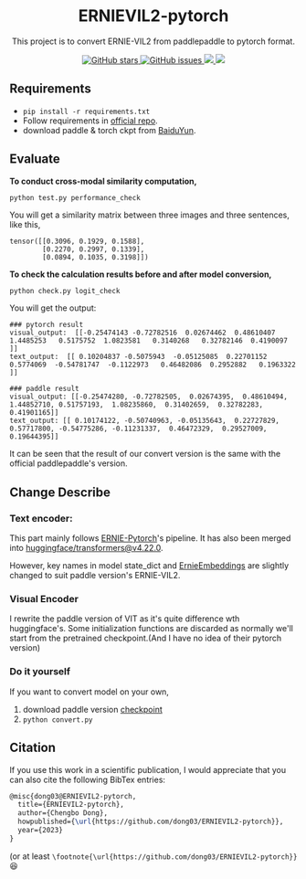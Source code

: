 <h1 align="center">ERNIEVIL2-pytorch</h1>

<p align="center">This project is to convert ERNIE-VIL2 from paddlepaddle to pytorch format.</p>

<p align="center">
  <a href="https://github.com/dong03/ERNIEVIL2-pytorch/stargazers">
    <img src="https://img.shields.io/github/stars/dong03/ERNIEVIL2-pytorch.svg?colorA=orange&colorB=orange&logo=github"
         alt="GitHub stars">
  </a>
  <a href="https://github.com/dong03/ERNIEVIL2-pytorch/issues">
        <img src="https://img.shields.io/github/issues/dong03/ERNIEVIL2-pytorch.svg"
             alt="GitHub issues">
  </a>
  <a href="https://github.com/dong03/ERNIEVIL2-pytorch/">
        <img src="https://img.shields.io/github/last-commit/dong03/ERNIEVIL2-pytorch.svg">
  </a>
   <a href="https://github.com/dong03/ERNIEVIL2-pytorch/blob/master/LICENSE">
        <img src="https://img.shields.io/github/license/dong03/ERNIEVIL2-pytorch.svg">
  </a>
  
</p>



## Requirements
- ```pip install -r requirements.txt```
- Follow requirements in [official repo](https://github.com/PaddlePaddle/ERNIE/tree/ernie-kit-open-v1.0/Research/ERNIE-ViL2).
- download paddle & torch ckpt from [BaiduYun](https://pan.baidu.com/s/1fqt51Gisra6Rqk9OCC0ovQ?pwd=kaxr).

## Evaluate
**To conduct cross-modal similarity computation,** 
```
python test.py performance_check
```
You will get a similarity matrix between three images and three sentences, like this,
```
tensor([[0.3096, 0.1929, 0.1588],
        [0.2270, 0.2997, 0.1339],
        [0.0894, 0.1035, 0.3198]])
```
**To check the calculation results before and after model conversion,**

```bash
python check.py logit_check
```

You will get the output:

```output
### pytorch result
visual_output:  [[-0.25474143 -0.72782516  0.02674462  0.48610407  1.4485253   0.5175752  1.0823581   0.3140268   0.32782146  0.4190097 ]]
text_output:  [[ 0.10204837 -0.5075943  -0.05125085  0.22701152  0.5774069  -0.54781747  -0.1122973   0.46482086  0.2952882   0.1963322 ]]

### paddle result
visual_output: [[-0.25474280, -0.72782505,  0.02674395,  0.48610494,  1.44852710, 0.51757193,  1.08235860,  0.31402659,  0.32782283,  0.41901165]]
text_output: [[ 0.10174122, -0.50740963, -0.05135643,  0.22727829,  0.57717800, -0.54775286, -0.11231337,  0.46472329,  0.29527009,  0.19644395]]

```

It can be seen that the result of our convert version is the same with the official paddlepaddle's version.

## Change Describe

### **Text encoder**:
This part mainly follows [ERNIE-Pytorch](https://github.com/nghuyong/ERNIE-Pytorch)'s pipeline. It has also been merged into [huggingface/transformers@v4.22.0](https://github.com/huggingface/transformers/releases/tag/v4.22.0).

However, key names in model state_dict and [ErnieEmbeddings](ernievil2torch/transformers/ERNIE.py) are slightly changed to suit paddle version's ERNIE-VIL2.

### **Visual Encoder**
I rewrite the paddle version of VIT as it's quite difference wth huggingface's. Some initialization functions are discarded as normally we'll start from the pretrained checkpoint.(And I have no idea of their pytorch version)

### **Do it yourself**
If you want to convert model on your own, 

1. download paddle version [checkpoint](http://bj.bcebos.com/wenxin-models/OPEN_ERNIE_VIL2_BASE_ViT.pdparams)
2. ```python convert.py```


## Citation

If you use this work in a scientific publication, I would appreciate that you can also cite the following BibTex entries:

```latex
@misc{dong03@ERNIEVIL2-pytorch,
  title={ERNIEVIL2-pytorch},
  author={Chengbo Dong},
  howpublished={\url{https://github.com/dong03/ERNIEVIL2-pytorch}},
  year={2023}
}
```

(or at least 
```\footnote{\url{https://github.com/dong03/ERNIEVIL2-pytorch}}``` 😆
